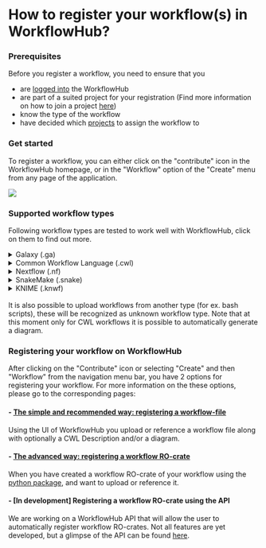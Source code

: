 # How to register your workflow(s) in WorkflowHub?

### Prerequisites

Before you register a workflow, you need to ensure that you
* are [logged into](../Logging-in) the WorkflowHub
* are part of a suited project for your registration (Find more information on how to join a project [here](../How-to-join-a-project))
* know the type of the workflow
* have decided which [projects](../Browsing-projects) to assign the workflow to

### Get started

To register a workflow, you can either click on the "contribute" icon in the WorkflowHub homepage, or in the "Workflow" option of the "Create" menu from any page of the application.

![](images/ug_link_to_wf_upload.PNG)


### Supported workflow types

Following workflow types are tested to work well with WorkflowHub, click on them to find out more. 

<details>
  <summary>Galaxy (.ga)</summary>
  <ol>

  <b>How to use Galaxy</b><br>
Information on how to use galaxy can be found on the [Galaxy Training Network](https://galaxyproject.github.io/training-material).

  <b>Extract a workflow from the History</b><br>
This is the most easy way to generate a Galaxy workflow and is extensively explained [here](https://galaxyproject.org/learn/advanced-workflow/extract/).

  <b>Editing a Galaxy workflow</b><br>
Using the Galaxy workflow editor it is recommended to add tags and/or add for example the tutorial title as Annotation/Notes. Mor information on how to use the editor can be found [here](https://galaxyproject.github.io/training-material/topics/introduction/tutorials/galaxy-intro-101/tutorial.html) in the "The workflow editor" section.

  <b>Galaxy to CWL abstract</b><br>
Galaxy workflows can easily be converted to CWL abstract with 
[galaxy2cwl](https://github.com/workflowhub-eu/galaxy2cwl). This can be seen as a standardized summary of the workflow that can be interpreted by WorkflowHub. CWL abstract can also be used to generate a diagram.

  <b>Uploading to WorkflowHub</b><br>
Since it is not possible to reference a workflow in a Galaxy instance, you either have to download the workflow file and upload it to WorkflowHub, or make an RO-crate following the steps below. You can still reference the workflow in the galaxy instance using the source property in the metadata of the registration.

  </ol>
</details>
<details>
  <summary>Common Workflow Language (.cwl)</summary>
  <ol>
  More information will soon be available.
  </ol>
</details>
<details>
  <summary>Nextflow (.nf)</summary>
  <ol>
  More information will soon be available.
  </ol>
</details>
<details>
  <summary>SnakeMake (.snake)</summary>
  <ol>
  More information will soon be available.
  </ol>
</details>
<details>
  <summary>KNIME (.knwf)</summary>
  <ol>
  More information will soon be available.
  </ol>
</details>
<br>
It is also possible to upload workflows from another type (for ex. bash scripts), these will be recognized as unknown workflow type. Note that at this moment only for CWL workflows it is possible to automatically generate a diagram.

<br>

### Registering your workflow on WorkflowHub 

After clicking on the "Contribute" icon or selecting "Create" and then "Workflow" from the navigation menu bar, you have 2 options for registering your workflow. For more information on the these options, please go to the corresponding pages:

#### - [The simple and recommended way: registering a workflow-file](../Registering-a-workflow-with-a-diagram-and-abstract-CWL) 

Using the UI of WorkflowHub you upload or reference a workflow file along with optionally a CWL Description and/or a diagram.

#### - [The advanced way: registering a workflow RO-crate](../Registering-an-existing-Workflow-RO-Crate)

When you have created a workflow RO-crate of your workflow using the [python package](https://github.com/ResearchObject/ro-crate-py), and want to upload or reference it.

#### - [In development] Registering a workflow RO-crate using the API

We are working on a WorkflowHub API that will allow the user to automatically register workflow RO-crates. Not all features are yet developed, but a glimpse of the API can be found [here](https://workflowhub.eu/api).
